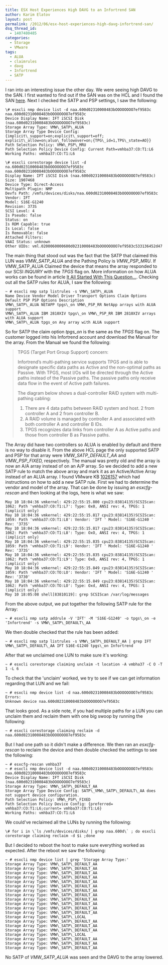 ```yaml
---
title: ESX Host Experiences High DAVG to an Infortrend SAN
author: Karim Elatov
layout: post
permalink: /2012/06/esx-host-experiences-high-davg-infortrend-san/
dsq_thread_id:
  - 1407480485
categories:
  - Storage
  - VMware
tags:
  - ALUA
  - claimrules
  - davg
  - Infortrend
  - SATP
---
```

I ran into an interesting issue the other day. We were seeing high DAVG to the SAN. I first wanted to find out if the SAN was on the HCL and I found the SAN <a href="http://www.vmware.com/resources/compatibility/detail.php?deviceCategory=san&productid=18911&deviceCategory=san&partner=121&keyword=S16&isSVA=1&page=1&display_interval=10&sortColumn=Partner&sortOrder=Asc" onclick="javascript:_gaq.push(['_trackEvent','outbound-article','http://www.vmware.com/resources/compatibility/detail.php?deviceCategory=san&productid=18911&deviceCategory=san&partner=121&keyword=S16&isSVA=1&page=1&display_interval=10&sortColumn=Partner&sortOrder=Asc']);">here</a>. Next I checked the SATP and PSP settings, I saw the following:

	  
	\# esxcli nmp device list -d naa.600d02310008483bOOOOOOOO7ef9583c  
	naa.600d02310008483bOOOOOOOO7ef9583c  
	Device Display Name: IFT iSCSI Disk (naa.600d02310008483bOOOOOOOO7ef9583c)  
	Storage Array Type: VMW\_SATP\_ALUA  
	Storage Array Type Device Config: {implicit\_support=on;explicit\_support=off; explicit\_allow=on;alua\_followover=on;{TPG\_id=1,TPG\_state=AO}}  
	Path Selection Policy: VMW\_PSP\_MRU  
	Path Selection Policy Device Config: Current Path=vmhba37:CO:T1:L6  
	Working Paths: vmhba37:CO:T1:L6
	
	\# esxcli corestorage device list -d na.600d02310008483bOOOOOOOO7ef9583c  
	naa.600d02310008483bOOOOOOOO7ef9583c  
	Display Name: IFT iSCSI Disk (naa.600d02310008483bOOOOOOOO7ef9583c)  
	Size: 1907468  
	Device Type: Direct-Access  
	Multipath Plugin: NMP  
	Devfs Path: /vmfs/devices/disks/naa.600d02310008483bOOOOOOOO7ef9583c  
	Vendor: IFT  
	Model: S16E-G1240  
	Revision: 373S  
	SCSI Level: 4  
	Is Pseudo: false  
	Status: on  
	Is RDM Capable: true  
	Is Local: false  
	Is Removable: false  
	Attached Filters:  
	VAAI Status: unknown  
	Other UIDs: vml.0200060000600d02310008483bOOOOOOOO7ef9583c533136452d47  
	

The main thing that stood out was the fact that the SATP that claimed this LUN was *VMW\_SATP\_ALUA* and the Pathing Policy is *VMW\_PSP\_MRU*. If VMW\_SATP\_ALUA Claimed the device that means the array responded to our SCSI *INQUIRY* with the *TPGS* flag on. More information on how ALUA works can be found in article <a href="http://deinoscloud.wordpress.com/?s=alua" onclick="javascript:_gaq.push(['_trackEvent','outbound-article','http://deinoscloud.wordpress.com/?s=alua']);">It All Started With This Question…</a>. Checking out all the SATP rules for ALUA, I saw the following:

	  
	~ # esxcli nmp satp listrules -s VMW\_SATP\_ALUA  
	Name Device Vendor Model Driver Transport Options Claim Options Default PSP PSP Options Description  
	VMW\_SATP\_ALUA NETAPP tpgs\_on VMW\_PSP_RR NetApp arrays with ALUA support  
	VMW\_SATP\_ALUA IBM 2810XIV tpgs\_on VMW\_PSP_RR IBM 2810XIV arrays with ALUA support  
	VMW\_SATP\_ALUA tpgs_on Any array with ALUA support  
	

So for SATP the claim option *tpgs_on* is the same as the *TPGS* flag on. The customer logged into his Infortrend account and download the Manual for the array. From the Manual we found the following:

> TPGS (Target Port Group Support) concern:
> 
> Infortrend’s multi-pathing service supports TPGS and is able to designate specific data paths as Active and the non-optimal paths as Passive. With TPGS, most I/Os will be directed through the Active paths instead of the Passive paths. The passive paths only receive data flow in the event of Active path failures.
> 
> The diagram below shows a dual-controller RAID system with multi-pathing cabling:
> 
> 1.  There are 4 data paths between RAID system and host. 2 from controller A and 2 from controller B.
> 2.  A RAID volume is managed by controller A and associated with both controller A and controller B IDs.
> 3.  TPGS recognizes data links from controller A as Active paths and those from controller B as Passive paths.

The Array did have two controllers so ALUA is enabled by default and there is no way to disable it. From the above HCL page the only supported SATP and PSP for that array were *VMW\_SATP\_DEFAULT_AA* and *VMW\_PSP\_FIXED,* respectively. The manual was pretty old and the array is now an A/A array instead of on an A/P array. So we decided to add a new SATP rule to match the above array and mark it as an Active/Active Array instead of an ALUA array. I found VMware KB <a href="http://kb.vmware.com/kb/1026157" onclick="javascript:_gaq.push(['_trackEvent','outbound-article','http://kb.vmware.com/kb/1026157']);">1026157</a> which had instructions on how to add a new SATP rule. First we had to determine the vendor and model of the array. That can be done by issuing an *esxcfg-rescan* and then looking at the logs, here is what we saw:

	  
	May 10 18:04:36 vmkernel: 429:22:55:15.800 cpu23:83814135)SCSIScan: 1062: Path 'vmhba37:C0:T1:L7': Type: 0x0, ANSI rev: 4, TPGS: 1 (implicit only)  
	May 10 18:04:36 vmkernel: 429:22:55:15.817 cpu23:83814135)SCSIScan: 1059: Path 'vmhba37:CO:T1:L8': Vendor: 'IFT ' Model: 'S16E-G1240 ' Rev: '373S'  
	May 10 18:04:36 vmkernel: 429:22:55:15.817 cpu23:83814135)SCSIScan: 1062: Path 'vmhba37:CO:T1:L8': Type: OxO, ANSI rev: 4, TPGS: 1 (implicit only)  
	May 10 18:04:36 vmkernel: 429:22:55:15.835 cpu23:83814135)SCSIScan: 1059: Path 'vmhba37:CO:T1:L9': Vendor: 'IFT ' Model: 'S16E-G1240 ' Rev: '373S'  
	May 10 18:04:36 vmkernel: 429:22:55:15.835 cpu23:83814135)SCSIScan: 1062: Path 'vmhba37:CO:T1:L9': Type: OxO, ANSI rev: 4, TPGS: 1 (implicit only)  
	May 10 18:04:36 vmkernel: 429:22:55:15.849 cpu23:83814135)SCSIScan: 1059: Path 'vmhba37:CO:TO:LO': Vendor: 'IFT ' Model: 'S16E-G1240 ' Rev: '3730'  
	May 10 18:04:36 vmkernel: 429:22:55:15.849 cpu23:83814135)SCSIScan: 1062: Path 'vmhba37:CO:TO:LO': Type: Oxd, ANSI rev: 4, TPGS: 1 (implicit only)  
	May 10 18:05:08 shell[83810119]: grep SCSIScan /var/log/messages  
	

From the above output, we put together the following SATP rule for the Array:

	  
	~ # esxcli nmp satp addrule -V 'IFT' -M 'S16E-G1240' -o tpgs\_on -e 'Infortrend' -s VMW\_SATP\_DEFAULT\_AA  
	

We then double checked that the rule has been added:

	  
	~ # esxcli nmp satp listrules -s VMW\_SATP\_DEFAULT_AA | grep IFT  
	VMW\_SATP\_DEFAULT\_AA IFT S16E-G1240 tpgs\_on Infortrend  
	

After that we unclaimed one LUN to make sure it's working:

	  
	~ # esxcli corestorage claiming unclaim -t location -A vmbha37 -C O -T 1 -L 6  
	

To check that the 'unclaim' worked, we try to see if we can get information regarding that LUN and we fail:

	  
	~ # esxcli nmp device list -d naa.600d02310008483bOOOOOOOO7ef9583c  
	Errors:  
	Unknown device naa.600d02310008483bOOOOOOOO7ef9583c  
	

That looks good. As a side note, if you had multiple paths for a LUN you can unclaim them and reclaim them with one big swoop by running the following:

	  
	~ # esxcli corestorage claiming reclaim -d naa.600d02310008483bOOOOOOOO7ef9583c  
	

But I had one path so it didn't make a difference. We then ran an *esxcfg-rescan* to reclaim the device and then double checked the settings to see the following:

	  
	~ # esxcfg-rescan vmhba37  
	~ # esxcli nmp device list -d naa.600d02310008483bOOOOOOOO7ef9583c  
	naa.600d02310008483bOOOOOOOO7ef9583c  
	Device Display Name: IFT iSCSI Disk (naa.600d02310008483bOOOOOOOO7ef9583c)  
	Storage Array Type: VMW\_SATP\_DEFAULT_AA  
	Storage Array Type Device Config: SATP\_VMW\_SATP\_DEFAULT\_AA does not support device configuration.  
	Path Selection Policy: VMW\_PSP\_FIXED  
	Path Selection Policy Device Config: {preferred= vmhba37:CO:T1:L6;current= vmhba37:CO:T1:L6}  
	Working Paths: vmhba37:CO:T1:L6  
	

We could've reclaimed all the LUNs by running the following:

	  
	\# for i in \`ls /vmfs/devices/disks/ | grep naa.600d\` ; do esxcli corestorage claiming reclaim -d $i ;done  
	

But I decided to reboot the host to make sure everything worked as expected. After the reboot we saw the following:

	  
	~ # esxcli nmp device list | grep 'Storage Array Type:'  
	Storage Array Type: VMW\_SATP\_DEFAULT_AA  
	Storage Array Type: VMW\_SATP\_DEFAULT_AA  
	Storage Array Type: VMW\_SATP\_DEFAULT_AA  
	Storage Array Type: VMW\_SATP\_DEFAULT_AA  
	Storage Array Type: VMW\_SATP\_DEFAULT_AA  
	Storage Array Type: VMW\_SATP\_DEFAULT_AA  
	Storage Array Type: VMW\_SATP\_DEFAULT_AA  
	Storage Array Type: VMW\_SATP\_DEFAULT_AA  
	Storage Array Type: VMW\_SATP\_DEFAULT_AA  
	Storage Array Type: VMW\_SATP\_DEFAULT_AA  
	Storage Array Type: VMW\_SATP\_DEFAULT_AA  
	Storage Array Type: VMW\_SATP\_DEFAULT_AA  
	Storage Array Type: VMW\_SATP\_LOCAL  
	Storage Array Type: VMW\_SATP\_DEFAULT_AA  
	Storage Array Type: VMW\_SATP\_DEFAULT_AA  
	Storage Array Type: VMW\_SATP\_DEFAULT_AA  
	Storage Array Type: VMW\_SATP\_LOCAL  
	Storage Array Type: VMW\_SATP\_DEFAULT_AA  
	Storage Array Type: VMW\_SATP\_DEFAULT_AA  
	Storage Array Type: VMW\_SATP\_DEFAULT_AA  
	

No SATP of *VMW\_SATP\_ALUA* was seen and the DAVG to the array lowered.

